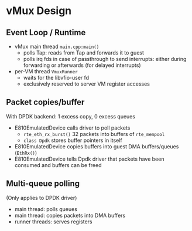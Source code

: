 # vMux Design

## Event Loop / Runtime

- vMux main thread `main.cpp:main()`
    - polls Tap: reads from Tap and forwards it to guest
    - polls irq fds in case of passthrough to send interrupts: either during forwarding or afterwards (for delayed interrupts)
- per-VM thread `VmuxRunner`
    - waits for the libvfio-user fd
    - exclusively reserved to server VM register accesses

## Packet copies/buffer

With DPDK backend: 1 excess copy, 0 excess queues

- E810EmulatedDevice calls driver to poll packets
    - `rte_eth_rx_burst()` 32 packets into buffers of `rte_mempool`
    - `class Dpdk` stores buffer pointers in itself
- E810EmulatedDevice copies buffers into guest DMA buffers/queues (`EthRx()`)
- E810EmulatedDevice tells Dpdk driver that packets have been consumed and buffers can be freed


## Multi-queue polling

(Only applies to DPDK driver)

- main thread: polls queues
- main thread: copies packets into DMA buffers
- runner threads: serves registers
